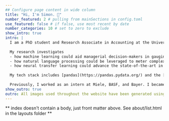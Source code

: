 ```yaml
---
## Configure page content in wide column
title: "Hi, I'm Simon. 👋"
number_featured: 2 # pulling from mainSections in config.toml
use_featured: false # if false, use most recent by date
number_categories: 10 # set to zero to exclude
show_intro: true
intro: |
  I am a PhD student and Research Associate in Accounting at the University of Münster. I am engaged in various [research projects](/research) that all share a common ground: **Data Science**. I strive to approach hard problems with a [scientific mindset](https://hbr.org/2022/05/act-like-a-scientist), favor deep work, and alternate between R and Python to harness the best of both worlds.
  
  My research investigates
  - how machine learning could aid managerial decision-makers in gauging accounting estimates,
  - how natural language processing could be leveraged to meter complex phenomenons in firms' capital market communications with financial analysts, and
  - how neural transfer learning could advance the state-of-the-art in textual analysis in Accounting Research.
  
  My tech stack includes [pandas](https://pandas.pydata.org/) and the [tidyverse](https://www.tidyverse.org/) for tabular data wrangling, [ggplot2](https://ggplot2.tidyverse.org/) for data visualisation, [rvest](https://rvest.tidyverse.org/) for web scraping, [gensim](https://radimrehurek.com/gensim/), [prodigy](https://prodi.gy/), and [spacy](https://spacy.io/) for NLP and data annotation, [tidymodels](https://www.tidymodels.org/), [sklearn](https://scikit-learn.org/stable/), and [DALEX](https://dalex.drwhy.ai/) for machine learning, [pytorch](https://pytorch.org/) and [transformers](https://huggingface.co/docs/transformers/index) for deep learning, [Weights & Biases](https://wandb.ai/site) for experiment tracking, [fixest](https://lrberge.github.io/fixest/) for empirical modeling, [rmarkdown](https://rmarkdown.rstudio.com/), [xaringan](https://github.com/yihui/xaringan), and [Jupyter Notebooks](https://jupyter.org/) for literate coding, and [Git](https://git-scm.com/)+[GitHub](https://github.com/) for version control.
  
  Previously, I worked as an intern at Miele, BASF, and Bayer. I became acquaintanced with different facets of the Accounting & Finance function in international corporates.
show_outro: true
outro: All images used throughout the website have been generated using [dream](https://app.wombo.art/) GAN.
---
```


\*\* index doesn't contain a body, just front matter above. See about/list.html in the layouts folder \*\*
